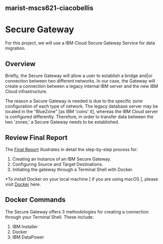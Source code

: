 ## marist-mscs621-ciacobellis
# Secure Gateway

For this project, we will use a IBM Cloud Secure Gateway Service for data migration.

## Overview

Briefly, the Secure Gateway will allow a user to establish a bridge and|or connection between two different networks. In our case, the Gateway will create a connection between a legacy internal IBM server and the new IBM Cloud infrastructure.

The reason a Secure Gateway is needed is due to the specific zone configuration of each type of network. The legacy database server may be located in the "BlueZone" [as IBM 'coins' it], whereas the IBM Cloud server is configured differently. Therefore, in order to transfer data between the two 'zones,' a Secure Gateway needs to be established.

## Review Final Report

The [Final Report](https://github.com/incredablechris/marist-mscs621-ciacobellis/blob/master/final_project/Iacobellis_Final_PPT.pdf) illustrates in detail the step-by-step process for:

1. Creating an Instance of an IBM Secure Gateway.
2. Configuring Source and Target Destinations.
3. Initiating the gateway through a Terminal Shell with Docker.

*To install Docker on your local machine [ if you are using macOS ], please visit [Docker](https://docs.docker.com/docker-for-mac/install/) here.


## Docker Commands

The Secure Gateway offers 3 methodologies for creating a connection through your Terminal Shell. These include:

1. IBM Installer
2. Docker
3. IBM DataPower

